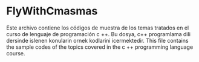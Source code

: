 # FlyWithCmasmas
Este archivo contiene los códigos de muestra de los temas tratados en el curso de lenguaje de programación c ++.
Bu dosya, c++ programlama dili dersinde islenen konularin ornek kodlarini icermektedir.
This file contains the sample codes of the topics covered in the c ++ programming language course.

